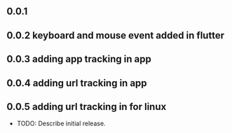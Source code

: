## 0.0.1
## 0.0.2  keyboard and mouse event added in flutter
## 0.0.3  adding app tracking in app
## 0.0.4  adding url tracking in app
## 0.0.5  adding url tracking in for linux

* TODO: Describe initial release.
